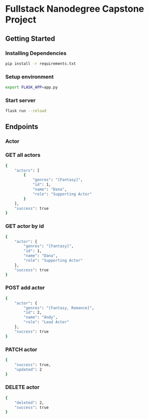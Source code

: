 # Fullstack Nanodegree Capstone Project

## Getting Started

### Installing Dependencies

```bash
pip install -r requirements.txt
```

### Setup environment

```bash
export FLASK_APP=app.py
```

### Start server

```bash
flask run --reload
```

## Endpoints

### Actor
### GET all actors

```bash
{
    "actors": [
        {
            "genres": "[Fantasy]",
            "id": 1,
            "name": "Dana",
            "role": "Supporting Actor"
        }
    ],
    "success": true
}
```

### GET actor by id

```bash
{
    "actor": {
        "genres": "[Fantasy]",
        "id": 1,
        "name": "Dana",
        "role": "Supporting Actor"
    },
    "success": true
}
```

### POST add actor

```bash
{
    "actor": {
        "genres": "[Fantasy, Romance]",
        "id": 2,
        "name": "Andy",
        "role": "Lead Actor"
    },
    "success": true
}
```

### PATCH actor

```bash
{
    "success": true,
    "updated": 2
}
```

### DELETE actor

```bash
{
    "deleted": 2,
    "success": true
}
```